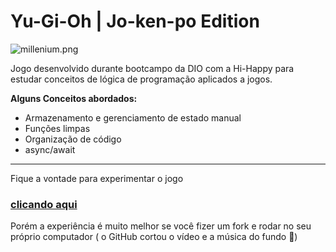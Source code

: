 # Yu-Gi-Oh | Jo-ken-po Edition

![millenium.png](src/assets/icons/millenium.png)

Jogo desenvolvido durante bootcampo da DIO com a Hi-Happy para estudar conceitos de lógica de programação aplicados a jogos.

**Alguns Conceitos abordados:**
- Armazenamento e gerenciamento de estado manual
- Funções limpas
- Organização de código
- async/await

---

Fique a vontade para experimentar o jogo
### [clicando aqui](https://brunamotta.github.io/js-yugioh-assets/)

Porém a experiência é muito melhor se você fizer um fork e rodar no seu próprio computador ( o GitHub cortou o vídeo e a música do fundo 🙁)